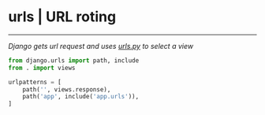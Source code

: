 # urls | URL roting

---

*Django gets url request and uses [urls.py](http://urls.py) to select a view*

```python
from django.urls import path, include
from . import views 

urlpatterns = [
    path('', views.response),
    path('app', include('app.urls')),
]
```
